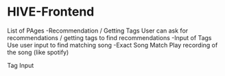 HIVE-Frontend
=============

List of PAges
-Recommendation / Getting Tags
	User can ask for recommendations / getting tags to find recommendations
-Input of Tags
	Use user input to find matching song
-Exact Song Match
	Play recording of the song (like spotify)

Tag Input
	